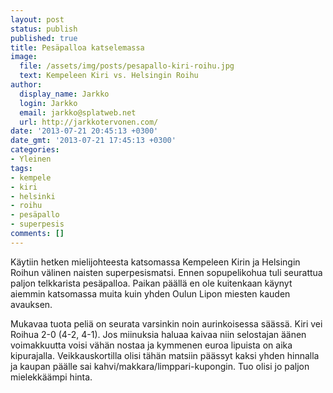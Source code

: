 ```yaml
---
layout: post
status: publish
published: true
title: Pesäpalloa katselemassa
image:
  file: /assets/img/posts/pesapallo-kiri-roihu.jpg
  text: Kempeleen Kiri vs. Helsingin Roihu
author:
  display_name: Jarkko
  login: Jarkko
  email: jarkko@splatweb.net
  url: http://jarkkotervonen.com/
date: '2013-07-21 20:45:13 +0300'
date_gmt: '2013-07-21 17:45:13 +0300'
categories:
- Yleinen
tags:
- kempele
- kiri
- helsinki
- roihu
- pesäpallo
- superpesis
comments: []
---
```

Käytiin hetken mielijohteesta katsomassa Kempeleen Kirin ja Helsingin Roihun välinen naisten superpesismatsi. Ennen sopupelikohua tuli seurattua paljon telkkarista pesäpalloa. Paikan päällä en ole kuitenkaan käynyt aiemmin katsomassa muita kuin yhden Oulun Lipon miesten kauden avauksen.

Mukavaa tuota peliä on seurata varsinkin noin aurinkoisessa säässä. Kiri vei Roihua 2-0 (4-2, 4-1). Jos miinuksia haluaa kaivaa niin selostajan äänen voimakkuutta voisi vähän nostaa ja kymmenen euroa lipuista on aika kipurajalla. Veikkauskortilla olisi tähän matsiin päässyt kaksi yhden hinnalla ja kaupan päälle sai kahvi/makkara/limppari-kupongin. Tuo olisi jo paljon mielekkäämpi hinta.
